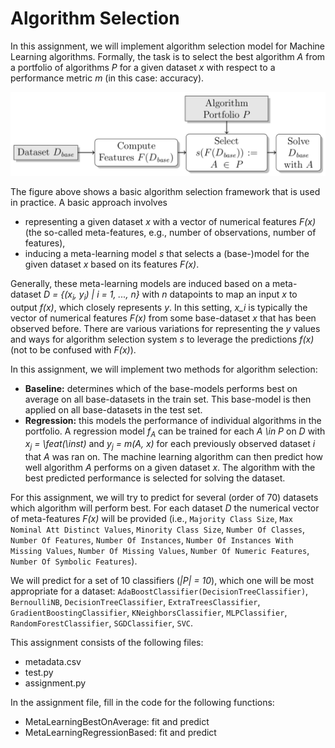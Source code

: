 # Algorithm Selection

In this assignment, we will implement algorithm selection model for Machine Learning
algorithms. 
Formally, the task is to select the best algorithm *A* from a portfolio of
algorithms *P* for a given dataset *x* with respect to a performance
metric *m* (in this case: accuracy). 

![Algorithm Selection Framework](framework.png)

The figure above shows a basic algorithm selection framework that is used in practice.
A basic approach involves
* representing a given dataset *x* with a vector of numerical features *F(x)* (the so-called meta-features, e.g., number of observations, number of features),
* inducing a meta-learning model $s$ that selects a (base-)model for the given dataset *x* based on its features *F(x)*.

Generally, these meta-learning models are induced based on a meta-dataset
*D = {(x<sub>i</sub>, y<sub>i</sub>) | i = 1, ..., n}* with *n* datapoints to map an
input *x* to output *f(x)*, which closely represents *y*.
In this setting, *x_i* is typically the vector of numerical features *F(x)*
from some base-dataset *x* that has been observed before.
There are various variations for representing the *y* values and ways for
algorithm selection system *s* to leverage the predictions *f(x)* (not to be confused with *F(x)*).

In this assignment, we will implement two methods for algorithm selection:

* **Baseline:** determines which of the base-models performs best on average on all base-datasets in the train set. This base-model is then applied on all  base-datasets in the test set.
* **Regression:** this models the performance of individual algorithms in the portfolio.
	A regression model *f<sub>A</sub>* can be trained for each *A \in P*
	on $D$ with *x<sub>j</sub> = \feat(\inst)* and *y<sub>j</sub> = m(A, x)* for each
	previously observed dataset *i* that *A* was ran on.
	The machine learning algorithm can then predict how well algorithm $A$
	performs on a given dataset *x*.
	The algorithm with the best predicted performance is selected for solving
  the dataset.

For this assignment, we will try to predict for several (order of 70) datasets
which algorithm will perform best. 
For each dataset *D* the numerical vector
of meta-features *F(x)* will be provided (i.e., `Majority Class Size`, `Max Nominal Att Distinct Values`, `Minority Class Size`,
`Number Of Classes`, `Number Of Features`, `Number Of Instances`,
`Number Of Instances With Missing Values`, `Number Of Missing Values`, `Number Of Numeric Features`,
`Number Of Symbolic Features`). 

We will predict for a set of 10 classifiers (*|P| = 10*), which one will be most appropriate for a dataset: 
`AdaBoostClassifier(DecisionTreeClassifier)`,
`BernoulliNB`,
`DecisionTreeClassifier`,
`ExtraTreesClassifier`,
`GradientBoostingClassifier`,
`KNeighborsClassifier`,
`MLPClassifier`,
`RandomForestClassifier`,
`SGDClassifier`,
`SVC`. 

This assignment consists of the following files:
* metadata.csv
* test.py
* assignment.py

In the assignment file, fill in the code for the following functions:
* MetaLearningBestOnAverage: fit and predict
* MetaLearningRegressionBased: fit and predict

